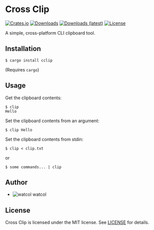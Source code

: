# Cross Clip
[![Crates.io](https://img.shields.io/crates/v/cclip)](https://crates.io/crates/cclip)
[![Downloads](https://img.shields.io/crates/d/cclip)](https://crates.io/crates/cclip)
[![Downloads (latest)](https://img.shields.io/crates/dv/cclip)](https://crates.io/crates/cclip)
[![License](https://img.shields.io/crates/l/cclip)](https://github.com/watcol/clip/blob/main/LICENSE)

A simple, cross-platform CLI clipboard tool.

## Installation
```shell
$ cargo install cclip
```
(Requires `cargo`)

## Usage
Get the clipboard contents:
```shell
$ clip
Hello
```

Set the clipboard contents from an argument:
```shell
$ clip Hello
```

Set the clipboard contents from stdin:
```shell
$ clip < clip.txt
```
or
```shell
$ some commands... | clip
```

## Author
- ![watcol](https://raw.githubusercontent.com/watcol/icons/main/32/normal.png) watcol

## License
Cross Clip is licensed under the MIT license. See [LICENSE](https://github.com/watcol/clip/blob/main/LICENSE) for details.
